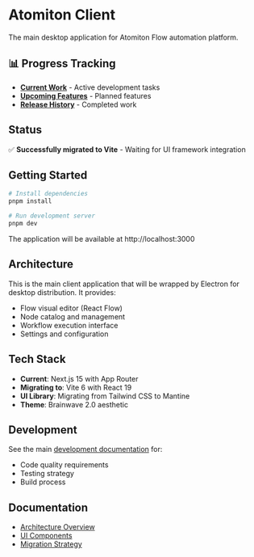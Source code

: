 # Atomiton Client

The main desktop application for Atomiton Flow automation platform.

## 📊 Progress Tracking

- **[Current Work](./CURRENT.md)** - Active development tasks
- **[Upcoming Features](./NEXT.md)** - Planned features
- **[Release History](./COMPLETED.md)** - Completed work

## Status

✅ **Successfully migrated to Vite** - Waiting for UI framework integration

## Getting Started

```bash
# Install dependencies
pnpm install

# Run development server
pnpm dev
```

The application will be available at http://localhost:3000

## Architecture

This is the main client application that will be wrapped by Electron for desktop
distribution. It provides:

- Flow visual editor (React Flow)
- Node catalog and management
- Workflow execution interface
- Settings and configuration

## Tech Stack

- **Current**: Next.js 15 with App Router
- **Migrating to**: Vite 6 with React 19
- **UI Library**: Migrating from Tailwind CSS to Mantine
- **Theme**: Brainwave 2.0 aesthetic

## Development

See the main [development documentation](../../docs/development/README.md) for:

- Code quality requirements
- Testing strategy
- Build process

## Documentation

- [Architecture Overview](../../docs/architecture/README.md)
- [UI Components](../../packages/ui/docs/README.md)
- [Migration Strategy](../../packages/ui/ROADMAP.md)
